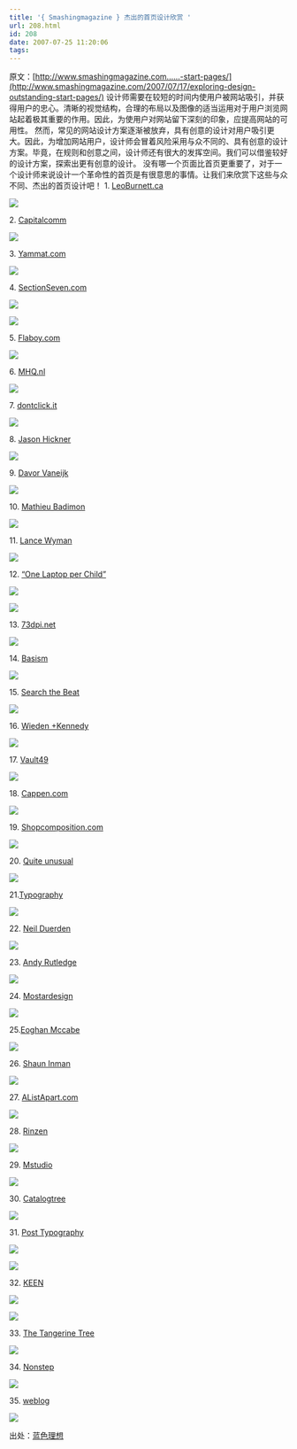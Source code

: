 ```yaml
---
title: '{ Smashingmagazine } 杰出的首页设计欣赏 '
url: 208.html
id: 208
date: 2007-07-25 11:20:06
tags:
---
```


原文：[http://www.smashingmagazine.com......-start-pages/](http://www.smashingmagazine.com/2007/07/17/exploring-design-outstanding-start-pages/) 设计师需要在较短的时间内使用户被网站吸引，并获得用户的忠心。清晰的视觉结构，合理的布局以及图像的适当运用对于用户浏览网站起着极其重要的作用。因此，为使用户对网站留下深刻的印象，应提高网站的可用性。 然而，常见的网站设计方案逐渐被放弃，具有创意的设计对用户吸引更大。因此，为增加网站用户，设计师会冒着风险采用与众不同的、具有创意的设计方案。毕竟，在规则和创意之间，设计师还有很大的发挥空间。我们可以借鉴较好的设计方案，探索出更有创意的设计。 没有哪一个页面比首页更重要了，对于一个设计师来说设计一个革命性的首页是有很意思的事情。让我们来欣赏下这些与众不同、杰出的首页设计吧！ 1\. [LeoBurnett.ca](http://leoburnett.ca/)

![](http://www.blueidea.com/articleimg/2007/07/4852/01.jpg)

2\. [Capitalcomm](http://www.capitalcomm.com.my/)

![](http://www.blueidea.com/articleimg/2007/07/4852/02.jpg)

3\. [Yammat.com](http://www.yammat.com/)

![](http://www.blueidea.com/articleimg/2007/07/4852/03.jpg)

4\. [SectionSeven.com](http://www.sectionseven.com/)

![](http://www.blueidea.com/articleimg/2007/07/4852/04.jpg)

![](http://www.blueidea.com/articleimg/2007/07/4852/39.jpg)

5\. [Flaboy.com](http://flaboy.com/folio2/)

![](http://www.blueidea.com/articleimg/2007/07/4852/05.jpg)

6\. [MHQ.nl](http://flaboy.com/folio2/)

![](http://www.blueidea.com/articleimg/2007/07/4852/06.jpg)

7\. [dontclick.it](http://www.dontclick.it/)

![](http://www.blueidea.com/articleimg/2007/07/4852/07.jpg)

8\. [Jason Hickner](http://www.pr0jects.com/portfolio/#scheduleplus)

![](http://www.blueidea.com/articleimg/2007/07/4852/08.jpg)

9\. [Davor Vaneijk](http://www.davorvaneijk.com/)

![](http://www.blueidea.com/articleimg/2007/07/4852/09.gif)

10\. [Mathieu Badimon](http://lab.mathieu-badimon.com/)

![](http://www.blueidea.com/articleimg/2007/07/4852/10.jpg)

11\. [Lance Wyman](http://www.lancewyman.com/)

![](http://www.blueidea.com/articleimg/2007/07/4852/11.jpg)

12\. [“One Laptop per Child”](http://www.laptop.org/)

![](http://www.blueidea.com/articleimg/2007/07/4852/12.jpg)

![](http://www.blueidea.com/articleimg/2007/07/4852/13.jpg)

13\. [73dpi.net](http://www.73dpi.net/)

![](http://www.blueidea.com/articleimg/2007/07/4852/14.jpg)

14\. [Basism](http://www.basism.com/)

![](http://www.blueidea.com/articleimg/2007/07/4852/15.gif)

15\. [Search the Beat](http://searchthebeat.com/)

![](http://www.blueidea.com/articleimg/2007/07/4852/16.jpg)

16\. [Wieden +Kennedy](http://www.wk.com/#)

![](http://www.blueidea.com/articleimg/2007/07/4852/17.gif)

17\. [Vault49](http://www.vault49.com/)

![](http://www.blueidea.com/articleimg/2007/07/4852/18.jpg)

18\. [Cappen.com](http://www.cappen.com/)

![](http://www.blueidea.com/articleimg/2007/07/4852/19.jpg)

19\. [Shopcomposition.com](https://www.shopcomposition.com/)

![](http://www.blueidea.com/articleimg/2007/07/4852/20.jpg)

20\. [Quite unusual](http://www.dawebsiteb4dawebsite.com/2k7/index.html)

![](http://www.blueidea.com/articleimg/2007/07/4852/21.jpg)

21.[Typography](http://www.ilkilkilk.com/)

![](http://www.blueidea.com/articleimg/2007/07/4852/22.gif)

22\. [Neil Duerden](http://www.neilduerden.co.uk/)

![](http://www.blueidea.com/articleimg/2007/07/4852/23.jpg)

23\. [Andy Rutledge](http://www.andyrutledge.com/)

![](http://www.blueidea.com/articleimg/2007/07/4852/24.gif)

24\. [Mostardesign](http://www.mostardesign.com/)

![](http://www.blueidea.com/articleimg/2007/07/4852/25.jpg)

25.[Eoghan Mccabe](http://www.eoghanmccabe.com/)

![](http://www.blueidea.com/articleimg/2007/07/4852/26.gif)

26\. [Shaun Inman](http://shauninman.com/)

![](http://www.blueidea.com/articleimg/2007/07/4852/27.jpg)

27\. [AListApart.com](http://www.alistapart.com/)

![](http://www.blueidea.com/articleimg/2007/07/4852/28.jpg)

28\. [Rinzen](http://www.rinzen.com/)

![](http://www.blueidea.com/articleimg/2007/07/4852/29.gif)

29\. [Mstudio](http://www.mstudio.com/mstudio.html)

![](http://www.blueidea.com/articleimg/2007/07/4852/30.jpg)

30\. [Catalogtree](http://www.catalogtree.net/projects/)

![](http://www.blueidea.com/articleimg/2007/07/4852/31.gif)

31\. [Post Typography](http://www.posttypography.com/)

![](http://www.blueidea.com/articleimg/2007/07/4852/32.gif)

![](http://www.blueidea.com/articleimg/2007/07/4852/33.gif)

32\. [KEEN](http://www.keen.nl/)

![](http://www.blueidea.com/articleimg/2007/07/4852/34.jpg)

![](http://www.blueidea.com/articleimg/2007/07/4852/35.gif)

33\. [The Tangerine Tree](http://www.tangerine-tree.net/)

![](http://www.blueidea.com/articleimg/2007/07/4852/36.jpg)

34\. [Nonstep](http://www.nonstep.com/)

![](http://www.blueidea.com/articleimg/2007/07/4852/37.gif)

35\. [weblog](http://bartleby.rambleschmack.net/)

![](http://www.blueidea.com/articleimg/2007/07/4852/38.gif)

出处：[蓝色理想](http://www.blueidea.com/)